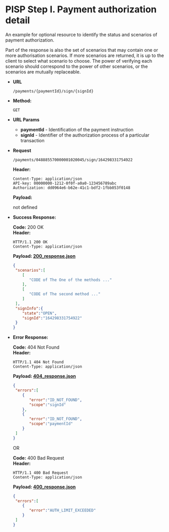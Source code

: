 # PISP Step I. Payment authorization detail  

An example for optional resource to identify the status and scenarios of payment authorization.

Part of the response is also the set of scenarios that may contain one or more authorisation scenarios. If more scenarios are returned, it is up to the client to select what scenario to choose. The power of verifying each scenario should correspond to the power of other scenarios, or the scenarios are mutually replaceable.


* **URL**

  `/payments/{paymentId}/sign/{signId}`

* **Method:**
  
  `GET`
  
*  **URL Params**

   - **paymentId** - Identification of the payment instruction
   - **signId** - Identifier of the authorization process of a particular transaction

* **Request**

  `/payments/048885570000001020045/sign/164298331754922`

  **Header:**
  ```http
  Content-Type: application/json
  API-key: 00000000-1212-0f0f-a0a0-123456789abc
  Authorization: dd0964e6-b62e-41c1-bdf2-1fbb053f0148
  ```

  **Payload:**
  
  not defined

* **Success Response:**
  
  **Code:** 200 OK <br />
  **Header:**
  ```http
  HTTP/1.1 200 OK
  Content-Type: application/json
  ```

  **Payload: [200_response.json](200_response.json)**
  ```json
  {
   "scenarios":[
      [
         "CODE of The One of the methods ..."
      ],
      [
         "CODE of The second method ..."
      ]
   ],
   "signInfo":{
      "state":"OPEN",
      "signId":"164298331754922"
   }
  }
  ```
 
* **Error Response:**

  **Code:** 404 Not Found <br />
  **Header:**
  ```http
  HTTP/1.1 404 Not Found
  Content-Type: application/json
  ```
  
  **Payload: [404_response.json](404_response.json)**
  ```json
  {
   "errors":[
      {
         "error":"ID_NOT_FOUND",
         "scope":"signId"
      },
      {
         "error":"ID_NOT_FOUND",
         "scope":"paymentId"
      }
   ]
  }
  ```
  
  OR
  
  **Code:** 400 Bad Request <br />
  **Header:**
  ```http
  HTTP/1.1 400 Bad Request
  Content-Type: application/json
  ```
  
  **Payload: [400_response.json](400_response.json)**
  ```json
  {
   "errors":[
      {
         "error":"AUTH_LIMIT_EXCEEDED"
      }
   ]
  }
  ```
  